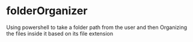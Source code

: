 # folderOrganizer
Using powershell to take a folder path from the user and then Organizing the files inside it based on its file extension
